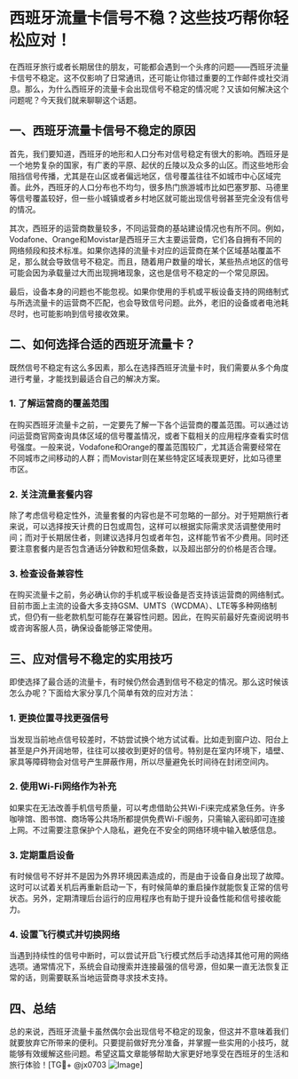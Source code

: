 # 西班牙流量卡信号不稳？这些技巧帮你轻松应对！

在西班牙旅行或者长期居住的朋友，可能都会遇到一个头疼的问题——西班牙流量卡信号不稳定。这不仅影响了日常通讯，还可能让你错过重要的工作邮件或社交消息。那么，为什么西班牙的流量卡会出现信号不稳定的情况呢？又该如何解决这个问题呢？今天我们就来聊聊这个话题。

## 一、西班牙流量卡信号不稳定的原因

首先，我们要知道，西班牙的地形和人口分布对信号稳定有很大的影响。西班牙是一个地势复杂的国家，有广袤的平原、起伏的丘陵以及众多的山区。而这些地形会阻挡信号传播，尤其是在山区或者偏远地区，信号覆盖往往不如城市中心区域完善。此外，西班牙的人口分布也不均匀，很多热门旅游城市比如巴塞罗那、马德里等信号覆盖较好，但一些小城镇或者乡村地区就可能出现信号弱甚至完全没有信号的情况。

其次，西班牙的运营商数量较多，不同运营商的基站建设情况也有所不同。例如，Vodafone、Orange和Movistar是西班牙三大主要运营商，它们各自拥有不同的网络频段和技术标准。如果你选择的流量卡对应的运营商在某个区域基站覆盖不足，那么就会导致信号不稳定。而且，随着用户数量的增长，某些热点地区的信号可能会因为承载量过大而出现拥堵现象，这也是信号不稳定的一个常见原因。

最后，设备本身的问题也不能忽视。如果你使用的手机或平板设备支持的网络制式与所选流量卡的运营商不匹配，也会导致信号问题。此外，老旧的设备或者电池耗尽时，也可能影响到信号接收效果。

## 二、如何选择合适的西班牙流量卡？

既然信号不稳定有这么多因素，那么在选择西班牙流量卡时，我们需要从多个角度进行考量，才能找到最适合自己的解决方案。

### 1. 了解运营商的覆盖范围

在购买西班牙流量卡之前，一定要先了解一下各个运营商的覆盖范围。可以通过访问运营商官网查询具体区域的信号覆盖情况，或者下载相关的应用程序查看实时信号强度。一般来说，Vodafone和Orange的覆盖范围较广，尤其适合需要经常在不同城市之间移动的人群；而Movistar则在某些特定区域表现更好，比如马德里市区。

### 2. 关注流量套餐内容

除了考虑信号稳定性外，流量套餐的内容也是不可忽略的一部分。对于短期旅行者来说，可以选择按天计费的日包或周包，这样可以根据实际需求灵活调整使用时间；而对于长期居住者，则建议选择月包或者年包，这样能节省不少费用。同时还要注意套餐内是否包含通话分钟数和短信条数，以及超出部分的价格是否合理。

### 3. 检查设备兼容性

在购买流量卡之前，务必确认你的手机或平板设备是否支持该运营商的网络制式。目前市面上主流的设备大多支持GSM、UMTS（WCDMA）、LTE等多种网络制式，但仍有一些老款机型可能存在兼容性问题。因此，在购买前最好先查阅说明书或咨询客服人员，确保设备能够正常使用。

## 三、应对信号不稳定的实用技巧

即使选择了最合适的流量卡，有时候仍然会遇到信号不稳定的情况。那么这时候该怎么办呢？下面给大家分享几个简单有效的应对方法：

### 1. 更换位置寻找更强信号

当发现当前地点信号较差时，不妨尝试换个地方试试看。比如走到窗户边、阳台上甚至是户外开阔地带，往往可以接收到更好的信号。特别是在室内环境下，墙壁、家具等障碍物会对信号产生屏蔽作用，所以尽量避免长时间待在封闭空间内。

### 2. 使用Wi-Fi网络作为补充

如果实在无法改善手机信号质量，可以考虑借助公共Wi-Fi来完成紧急任务。许多咖啡馆、图书馆、商场等公共场所都提供免费Wi-Fi服务，只需输入密码即可连接上网。不过需要注意保护个人隐私，避免在不安全的网络环境中输入敏感信息。

### 3. 定期重启设备

有时候信号不好并不是因为外界环境因素造成的，而是由于设备自身出现了故障。这时可以试着关机后再重新启动一下，有时候简单的重启操作就能恢复正常的信号状态。另外，定期清理后台运行的应用程序也有助于提升设备性能和信号接收能力。

### 4. 设置飞行模式并切换网络

当遇到持续性的信号中断时，可以尝试开启飞行模式然后手动选择其他可用的网络选项。通常情况下，系统会自动搜索并连接最强的信号源，但如果一直无法恢复正常的话，则需要联系当地运营商寻求技术支持。

## 四、总结

总的来说，西班牙流量卡虽然偶尔会出现信号不稳定的现象，但这并不意味着我们就要放弃它所带来的便利。只要提前做好充分准备，并掌握一些实用的小技巧，就能够有效缓解这些问题。希望这篇文章能够帮助大家更好地享受在西班牙的生活和旅行体验！[TG💪+ @jx0703 ![Image](https://github.com/user-attachments/assets/dbca1d08-cadb-493c-b0ec-ad6f7a83f270)]